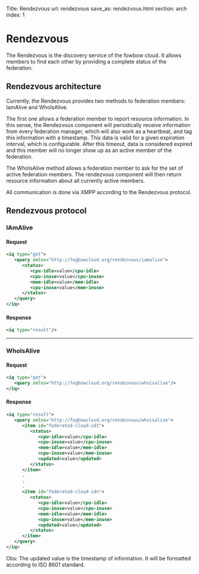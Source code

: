 Title: Rendezvous
url: rendezvous
save_as: rendezvous.html
section: arch
index: 1

# Rendezvous

The Rendezvous is the discovery service of the fowbow cloud. It allows members to find each other by providing a complete status of the federation. 

## Rendezvous architecture

Currently, the Rendezvous provides two methods to federation members: IamAlive and WhoIsAlive.

The first one allows a federation member to report resource information. In this sense, the Rendezvous component will periodically receive information from every federation manager, which will also work as a heartbeat, and tag this information with a timestamp. This data is valid for a given expiration interval, which is configurable. After this timeout, data is considered expired and this member will no longer show up as an active member of the federation.

The WhoIsAlive method allows a federation member to ask for the set of active federation members. The rendezvous component will then return resource information about all currently active members.

All communication is done via XMPP according to the Rendezvous protocol.

## Rendezvous protocol

### IAmAlive

#### Request

```xml 
<iq type="get">
   <query xmlns="http://fogbowcloud.org/rendezvous/iamalive">
      <status>
         <cpu-idle>value</cpu-idle>
         <cpu-inuse>value</cpu-inuse>
         <mem-idle>value</mem-idle>
         <cpu-inuse>value</mem-inuse>
      </status>
   </query>
</iq>
```

#### Response

```xml 
<iq type="result"/>
```
---

### WhoIsAlive

#### Request

```xml 
<iq type="get">
   <query xmlns="http://fogbowcloud.org/rendezvous/whoisalive"/>
</iq>
```

#### Response

```xml 
<iq type="result">
   <query xmlns="http://fogbowcloud.org/rendezvous/whoisalive">
      <item id="federated-cloud-id1">
         <status>
            <cpu-idle>value</cpu-idle>
            <cpu-inuse>value</cpu-inuse>
            <mem-idle>value</mem-idle>
            <cpu-inuse>value</mem-inuse>
            <updated>value</updated>  
         </status>
      </item>
      .
      .
      .
      <item id="federated-cloud-idn">
         <status>
            <cpu-idle>value</cpu-idle>
            <cpu-inuse>value</cpu-inuse>
            <mem-idle>value</mem-idle>
            <cpu-inuse>value</mem-inuse>
            <updated>value</updated>  
         </status>
      </item>
   </query>
</iq>
```
Obs: The updated value is the timestamp of information. It will be formatted according to ISO 8601 standard. 